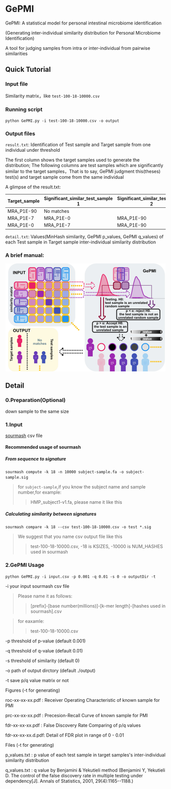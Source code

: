 # GePMI

GePMI: A statistical model for personal intestinal microbiome identification

(Generating inter-individual similarity distribution for Personal Microbiome Identification)

A tool for judging samples from intra or inter-individual from pairwise similarities

## Quick Tutorial
### Input file 
Similarity matrix，like `test-100-18-10000.csv`
### Running script
`python GePMI.py -i test-100-18-10000.csv -o output`
### Output files
`result.txt`: Identification of Test sample and Target sample from one individual under threshold

The first column shows the target samples used to generate the distribution;
The following columns are test samples which are significantly similar to the target samples，That is to say, GePMI judgment this(theses) test(s) and target sample come from the same individual

A glimpse of the result.txt:

Target_sample | Significant_similar_test_sample 1| Significant_similar_test_sample 2 | ......
------------- | ------------- | ------------- | -------------
MRA_P1E-90 | No matches
MRA_P1E-7 | MRA_P1E-0 | MRA_P1E-90 |
MRA_P1E-0| MRA_P1E-7 | MRA_P1E-90 |

`detail.txt`: Values(MinHash similarity, GePMI p_values, GePMI q_values) of each Test sample in Target sample inter-individual similarity distribution

### A brief manual:
![image](https://github.com/princello/GePMI/blob/master/brief%20manual.jpg)

## Detail
### 0.Preparation(Optional)
down sample to the same size

### 1.Input
[sourmash](https://github.com/dib-lab/sourmash) csv file

#### Recommended usage of sourmash
##### From sequence to signature
`sourmash compute -k 18 -n 10000 subject-sample.fa -o subject-sample.sig`
>for `subject-sample`,if you know the subject name and sample number,for example:
>>HMP_subject1-v1.fa, please name it like this
##### Calculating similarity between signatures
`sourmash compare -k 18 --csv test-100-18-10000.csv -o test *.sig`
>We suggest that you name csv output file like this
>>test-100-18-10000.csv, -18 is KSIZES, -10000 is NUM_HASHES used in sourmash

### 2.GePMI Usage

`python GePMI.py -i input.csv -p 0.001 -q 0.01 -s 0 -o outputDir -t`

-i your input sourmash csv file

>Please name it as follows:
>>[prefix]-[base number(millions)]-[k-mer length]-[hashes used in sourmash].csv

>for eaxamle:
>>test-100-18-10000.csv

-p threshold of p-value (default 0.001)

-q threshold of q-value (default  0.01)

-s threshold of similarity (default  0)

-o path of output dirctory (default ./output)

-t save p/q value matrix or not


Figures (-t for generating)

roc-xx-xx-xx.pdf  : Receiver Operating Characteristic of known sample for PMI

prc-xx-xx-xx.pdf  : Precesion-Recall Curve of known sample for PMI

fdr-xx-xx-xx.pdf  : False Discovery Rate Comparing of p/q values

fdr-xx-xx-xx.d.pdf: Detail of FDR plot in range of 0 - 0.01

Files (-t for generating)

p_values.txt : p value of each test sample in target samples's inter-individual similarity distribution

q_values.txt : q value by Benjamini & Yekutieli method (Benjamini Y, Yekutieli D. The control of the false discovery rate in multiple testing under dependency[J]. Annals of Statistics, 2001, 29(4):1165--1188.)
